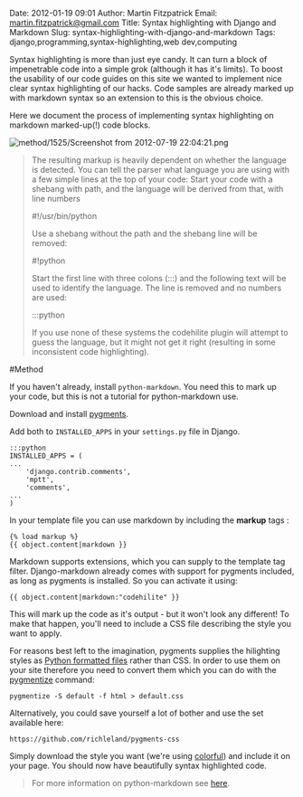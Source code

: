 Date: 2012-01-19 09:01
Author: Martin Fitzpatrick
Email: martin.fitzpatrick@gmail.com
Title: Syntax highlighting with Django and Markdown
Slug: syntax-highlighting-with-django-and-markdown
Tags: django,programming,syntax-highlighting,web dev,computing

Syntax highlighting is more than just eye candy. It can turn a block of impenetrable code into a simple grok (although it has it's limits). To boost the usability of our code guides on this site we wanted to implement nice clear syntax highlighting of our hacks. Code samples are already marked up with markdown syntax so an extension to this is the obvious choice.

Here we document the process of implementing syntax highlighting on markdown marked-up(!) code blocks.


![method/1525/Screenshot from 2012-07-19 22:04:21.png](/static/images/method/1525/Screenshot%20from%202012-07-19%2022%3A04%3A21.png)



>The resulting markup is heavily dependent on whether the language is detected. You can tell the parser what language you are using with a few simple lines at the top of your code:
>Start your code with a shebang with path, and the language will be derived from that, with line numbers
>
>    #!/usr/bin/python
>
>Use a shebang without the path and the shebang line will be removed: 
>
>    #!python
>
>Start the first line with three colons (:::) and the following text will be used to identify the language. The line is removed and no numbers are used:
>
>    :::python
>
>If you use none of these systems the codehilite plugin will attempt to guess the language, but it might not get it right (resulting in some inconsistent code highlighting).
>




#Method

If you haven't already, install `python-markdown`. You need this to mark up your code, but this is not a tutorial for python-markdown use. 



Download and install [pygments](http://pygments.org/).



Add both to `INSTALLED_APPS` in your `settings.py` file in Django.

    :::python
    INSTALLED_APPS = (
    ...
        'django.contrib.comments',
        'mptt',
        'comments',
    ...
    )




In your template file you can use markdown by including the **markup** tags :

    {% load markup %}
    {{ object.content|markdown }}





Markdown supports extensions, which you can supply to the template tag filter. Django-markdown already comes with support for pygments included, as long as pygments is installed. So you can activate it using:

    {{ object.content|markdown:"codehilite" }}

This will mark up the code as it's output - but it won't look any different! To make that happen, you'll need to include a CSS file describing the style you want to apply.



For reasons best left to the imagination, pygments supplies the hilighting styles as  [Python formatted files](http://pygments.org/docs/styles/)  rather than CSS. In order to use them on your site therefore you need to convert them which you can do with the [pygmentize](http://pygments.org/docs/cmdline/) command:

    pygmentize -S default -f html > default.css

Alternatively, you could save yourself a lot of bother and use the set available here:

    https://github.com/richleland/pygments-css

Simply download the style you want (we're using [colorful](https://github.com/richleland/pygments-css/blob/master/colorful.css)) and include it on your page. You should now have beautifully syntax highlighted code.







>For more information on python-markdown see [here](https://pypi.python.org/pypi/Markdown).

